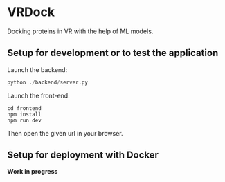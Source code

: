 # VRDock

Docking proteins in VR with the help of ML models.

## Setup for development or to test the application

Launch the backend:

```python
python ./backend/server.py
```

Launch the front-end:

```
cd frontend
npm install
npm run dev
```

Then open the given url in your browser.

## Setup for deployment with Docker

**Work in progress**